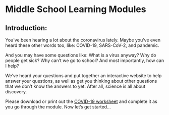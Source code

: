 # Middle School Learning Modules

## **Introduction:**

You’ve been hearing a lot about the coronavirus lately. Maybe you’ve even heard these other words too, like: COVID-19, SARS-CoV-2, and pandemic.

And you may have some questions like: What is a virus anyway? Why do people get sick? Why can’t we go to school? And most importantly, how can I help? 

We’ve heard your questions and put together an interactive website to help answer your questions, as well as get you thinking about other questions that we don’t know the answers to yet. After all, science is all about discovery. 

Please download or print out the [COVID-19 worksheet](https://docs.google.com/document/d/1UZ-H8YGSHDVvV0Wgt_NgBO8HsuLuW1NOJtSXWWbonAI/edit?usp=sharing) and complete it as you go through the module. Now let’s get started…

